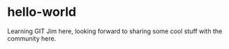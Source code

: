 # hello-world
Learning GIT
Jim here, looking forward to sharing some cool stuff with the community here.  
